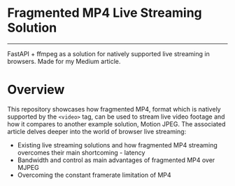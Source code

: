 Fragmented MP4 Live Streaming Solution
======================================

* * *

FastAPI + ffmpeg as a solution for natively supported live streaming in browsers. Made for my Medium article.

# Overview

This repository showcases how fragmented MP4, format which is natively supported by the `<video>` tag, can be used to stream live video footage and how it compares to another example solution, Motion JPEG. The associated article delves deeper into the world of browser live streaming:

- Existing live streaming solutions and how fragmented MP4 streaming overcomes their main shortcoming - latency
- Bandwidth and control as main advantages of fragmented MP4 over MJPEG
- Overcoming the constant framerate limitation of MP4
